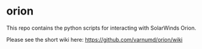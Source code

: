 # orion

This repo contains the python scripts for interacting with SolarWinds Orion.

Please see the short wiki here:  https://github.com/varnumd/orion/wiki


